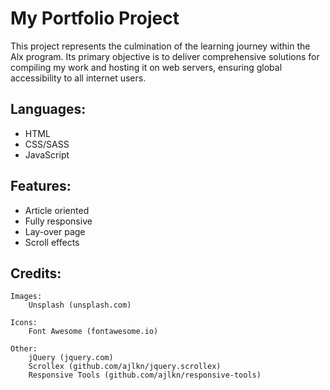 # My Portfolio Project

This project represents the culmination of the learning journey within the Alx program. Its primary objective is to deliver comprehensive solutions for compiling my work and hosting it on web servers, ensuring global accessibility to all internet users.

## Languages:

- HTML
- CSS/SASS
- JavaScript

## Features:

- Article oriented
- Fully responsive
- Lay-over page
- Scroll effects

## Credits:

    Images:
    	Unsplash (unsplash.com)

    Icons:
    	Font Awesome (fontawesome.io)

    Other:
    	jQuery (jquery.com)
    	Scrollex (github.com/ajlkn/jquery.scrollex)
    	Responsive Tools (github.com/ajlkn/responsive-tools)
